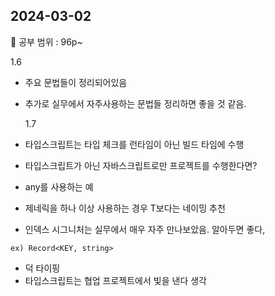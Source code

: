 ## 2024-03-02

📖 공부 범위 : 96p~

1.6

- 주요 문법들이 정리되어있음
- 추가로 실무에서 자주사용하는 문법들 정리하면 좋을 것 같음.

  1.7

- 타입스크립트는 타입 체크를 런타임이 아닌 빌드 타임에 수행
- 타입스크립트가 아닌 자바스크립트로만 프로젝트를 수행한다면?
- any를 사용하는 예
- 제네릭을 하나 이상 사용하는 경우 T보다는 네이밍 추천
- 인덱스 시그니처는 실무에서 매우 자주 만나보았음. 알아두면 좋다,

```
ex) Record<KEY, string>
```

- 덕 타이핑
- 타입스크립트는 협업 프로젝트에서 빛을 낸다 생각
